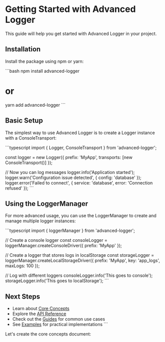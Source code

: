 # Getting Started with Advanced Logger

This guide will help you get started with Advanced Logger in your project.

## Installation

Install the package using npm or yarn:

\`\`\`bash
npm install advanced-logger

# or

yarn add advanced-logger
\`\`\`

## Basic Setup

The simplest way to use Advanced Logger is to create a Logger instance with a ConsoleTransport:

\`\`\`typescript
import { Logger, ConsoleTransport } from 'advanced-logger';

const logger = new Logger({
prefix: 'MyApp',
transports: [new ConsoleTransport()]
});

// Now you can log messages
logger.info('Application started');
logger.warn('Configuration issue detected', { config: 'database' });
logger.error('Failed to connect', { service: 'database', error: 'Connection refused' });
\`\`\`

## Using the LoggerManager

For more advanced usage, you can use the LoggerManager to create and manage multiple logger instances:

\`\`\`typescript
import { loggerManager } from 'advanced-logger';

// Create a console logger
const consoleLogger = loggerManager.createConsoleDriver({
prefix: 'MyApp'
});

// Create a logger that stores logs in localStorage
const storageLogger = loggerManager.createLocalStorageDriver({
prefix: 'MyApp',
key: 'app_logs',
maxLogs: 100
});

// Log with different loggers
consoleLogger.info('This goes to console');
storageLogger.info('This goes to localStorage');
\`\`\`

## Next Steps

- Learn about [Core Concepts](./core-concepts.md)
- Explore the [API Reference](./api/README.md)
- Check out the [Guides](./guides/README.md) for common use cases
- See [Examples](./examples/README.md) for practical implementations
  \`\`\`

Let's create the core concepts document:
